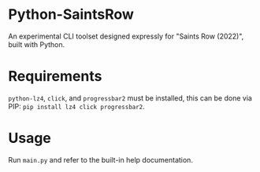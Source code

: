 # Python-SaintsRow
An experimental CLI toolset designed expressly for "Saints Row (2022)", built with Python.

# Requirements
`python-lz4`, `click`, and `progressbar2` must be installed, this can be done via PIP: `pip install lz4 click progressbar2`.

# Usage
Run `main.py` and refer to the built-in help documentation.
